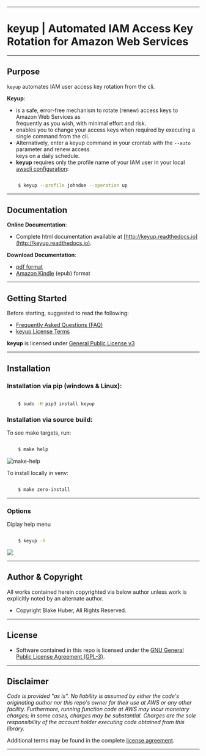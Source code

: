 * * *
#   **keyup** |  Automated IAM Access Key Rotation for Amazon Web Services
* * *

## Purpose ##

`keyup` automates IAM user access key rotation from the cli.  

**Keyup**:

* is a safe, error-free mechanism to rotate (renew) access keys to Amazon Web Services as  
frequently as you wish, with minimal effort and risk.
* enables you to change your access keys when required by executing a single command from the cli.  
* Alternatively, enter a keyup command in your crontab with the ``` --auto ``` parameter and renew access  
keys on a daily schedule.
* **keyup** requires only the profile name of your IAM user in your local [awscli configuration](https://docs.aws.amazon.com/cli/latest/reference/):

```bash

    $ keyup --profile johndoe --operation up

```

* * *

## Documentation ##

**Online Documentation**:

* Complete html documentation available at [http://keyup.readthedocs.io](http://keyup.readthedocs.io).

**Download Documentation**:

* [pdf format](https://readthedocs.org/projects/keyup/downloads/pdf/latest/)
* [Amazon Kindle](https://readthedocs.org/projects/keyup/downloads/epub/latest/) (epub) format

* * *

## Getting Started

Before starting, suggested to read the following:

* [Frequently Asked Questions (FAQ)](http://keyup.readthedocs.io/en/latest/FAQ.html)
* [keyup License Terms](http://keyup.readthedocs.io/en/latest/license.html)

**keyup** is licensed under [General Public License v3](http://keyup.readthedocs.io/en/latest/license.html)

* * *

## Installation

### Installation via pip (windows & Linux):

```bash

    $ sudo -H pip3 install keyup

```

### Installation via source build:

To see make targets, run:

```bash

    $ make help
```

![make-help](./assets/make-help.png)

To install locally in venv:

```bash

    $ make zero-install

```

* * *

### **Options**

Diplay help menu

```bash

    $ keyup -h

```

![](./assets/help-menu.png)

* * *

## Author & Copyright

All works contained herein copyrighted via below author unless work is explicitly noted by an alternate author.

* Copyright Blake Huber, All Rights Reserved.

* * *

## License

* Software contained in this repo is licensed under the [GNU General Public License Agreement (GPL-3)](https://bitbucket.org/blakeca00/keyup/src/master/LICENSE.txt).

* * *

## Disclaimer

*Code is provided "as is". No liability is assumed by either the code's originating author nor this repo's owner for their use at AWS or any other facility. Furthermore, running function code at AWS may incur monetary charges; in some cases, charges may be substantial. Charges are the sole responsibility of the account holder executing code obtained from this library.*

Additional terms may be found in the complete [license agreement](https://bitbucket.org/blakeca00/keyup/src/master/LICENSE.txt).

* * *
